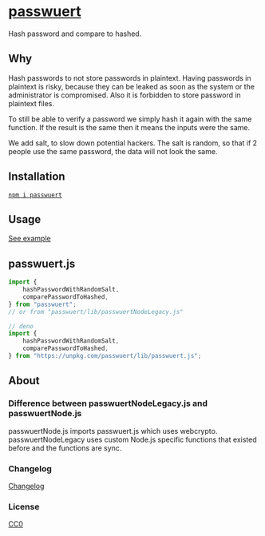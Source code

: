 # [passwuert](https://github.com/GrosSacASac/passwuert)

Hash password and compare to hashed.

## Why

Hash passwords to not store passwords in plaintext. Having passwords in plaintext is risky, because they can be leaked as soon as the system or the administrator is compromised. Also it is forbidden to store password in plaintext files.

To still be able to verify a password we simply hash it again with the same function. If the result is the same then it means the inputs were the same.

We add salt, to slow down potential hackers. The salt is random, so that if 2 people use the same password, the data will not look the same.

## Installation

[`npm i passwuert`](https://www.npmjs.com/package/passwuert)

## Usage

[See example](https://github.com/GrosSacASac/passwuert/tree/main/example)

## passwuert.js

```js
import {
    hashPasswordWithRandomSalt,
    comparePasswordToHashed,
} from "passwuert";
// or from "passwuert/lib/passwuertNodeLegacy.js"

// deno
import {
    hashPasswordWithRandomSalt,
    comparePasswordToHashed,
} from "https://unpkg.com/passwuert/lib/passwuert.js";
```

## About

### Difference between passwuertNodeLegacy.js and passwuertNode.js

passwuertNode.js imports passwuert.js which uses webcrypto. passwuertNodeLegacy uses custom Node.js specific functions that existed before and the functions are sync.

### Changelog

[Changelog](./changelog.md)

### License

[CC0](./license.txt)

<!-- ### Related -->
